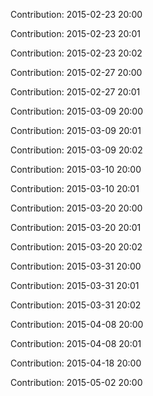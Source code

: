Contribution: 2015-02-23 20:00

Contribution: 2015-02-23 20:01

Contribution: 2015-02-23 20:02

Contribution: 2015-02-27 20:00

Contribution: 2015-02-27 20:01

Contribution: 2015-03-09 20:00

Contribution: 2015-03-09 20:01

Contribution: 2015-03-09 20:02

Contribution: 2015-03-10 20:00

Contribution: 2015-03-10 20:01

Contribution: 2015-03-20 20:00

Contribution: 2015-03-20 20:01

Contribution: 2015-03-20 20:02

Contribution: 2015-03-31 20:00

Contribution: 2015-03-31 20:01

Contribution: 2015-03-31 20:02

Contribution: 2015-04-08 20:00

Contribution: 2015-04-08 20:01

Contribution: 2015-04-18 20:00

Contribution: 2015-05-02 20:00

